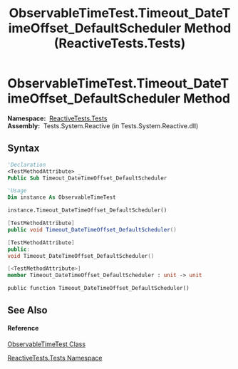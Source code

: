 ﻿---
title: ObservableTimeTest.Timeout_DateTimeOffset_DefaultScheduler Method  (ReactiveTests.Tests)
TOCTitle: Timeout_DateTimeOffset_DefaultScheduler Method
ms:assetid: M:ReactiveTests.Tests.ObservableTimeTest.Timeout_DateTimeOffset_DefaultScheduler
ms:mtpsurl: https://msdn.microsoft.com/en-us/library/reactivetests.tests.observabletimetest.timeout_datetimeoffset_defaultscheduler(v=VS.103)
ms:contentKeyID: 36619733
ms.date: 06/28/2011
mtps_version: v=VS.103
f1_keywords:
- ReactiveTests.Tests.ObservableTimeTest.Timeout_DateTimeOffset_DefaultScheduler
dev_langs:
- CSharp
- JScript
- VB
- FSharp
- c++
---

# ObservableTimeTest.Timeout\_DateTimeOffset\_DefaultScheduler Method

**Namespace:**  [ReactiveTests.Tests](hh289046\(v=vs.103\).md)  
**Assembly:**  Tests.System.Reactive (in Tests.System.Reactive.dll)

## Syntax

``` vb
'Declaration
<TestMethodAttribute> _
Public Sub Timeout_DateTimeOffset_DefaultScheduler
```

``` vb
'Usage
Dim instance As ObservableTimeTest

instance.Timeout_DateTimeOffset_DefaultScheduler()
```

``` csharp
[TestMethodAttribute]
public void Timeout_DateTimeOffset_DefaultScheduler()
```

``` c++
[TestMethodAttribute]
public:
void Timeout_DateTimeOffset_DefaultScheduler()
```

``` fsharp
[<TestMethodAttribute>]
member Timeout_DateTimeOffset_DefaultScheduler : unit -> unit 
```

``` jscript
public function Timeout_DateTimeOffset_DefaultScheduler()
```

## See Also

#### Reference

[ObservableTimeTest Class](hh315045\(v=vs.103\).md)

[ReactiveTests.Tests Namespace](hh289046\(v=vs.103\).md)

